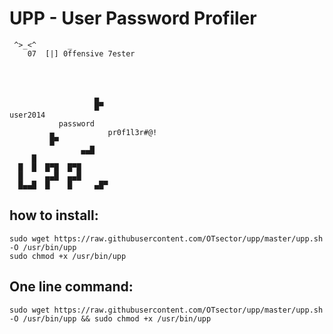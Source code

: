 # UPP - User Password Profiler

	
	 ^>_<^		 _
		07	[|] 0ffensive 7ester
	
	
	
	
	                   ▄ 
	                   █▀
	user2014
	           password
	         ▄            pr0f1l3r#@!
	         █▀
	                ▄▄█
	     █
	  █  █  █▀█  █▀█
	  █     ▄▄█  ▄▄█
	  █▄▄█  █    █     ▄█▀





## how to install:
	sudo wget https://raw.githubusercontent.com/OTsector/upp/master/upp.sh -O /usr/bin/upp
	sudo chmod +x /usr/bin/upp
## One line command:
	sudo wget https://raw.githubusercontent.com/OTsector/upp/master/upp.sh -O /usr/bin/upp && sudo chmod +x /usr/bin/upp
